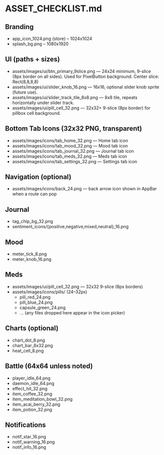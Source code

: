 # ASSET_CHECKLIST.md

## Branding
- app_icon_1024.png (store) – 1024x1024
- splash_bg.png – 1080x1920

## UI (paths + sizes)
- assets/images/ui/btn_primary_9slice.png — 24x24 minimum, 9-slice (8px border on all sides). Used for PixelButton background. Center slice: Rect(8,8,8,8)
- assets/images/ui/slider_knob_16.png — 16x16, optional slider knob sprite (future use).
- assets/images/ui/slider_track_tile_8x8.png — 8x8 tile, repeats horizontally under slider track.
- assets/images/ui/pill_cell_32.png — 32x32+ 9-slice (8px border) for pillbox cell background.

## Bottom Tab Icons (32x32 PNG, transparent)
- assets/images/icons/tab_home_32.png — Home tab icon
- assets/images/icons/tab_mood_32.png — Mood tab icon
- assets/images/icons/tab_journal_32.png — Journal tab icon
- assets/images/icons/tab_meds_32.png — Meds tab icon
- assets/images/icons/tab_settings_32.png — Settings tab icon

## Navigation (optional)
- assets/images/icons/back_24.png — back arrow icon shown in AppBar when a route can pop

## Journal
- tag_chip_bg_32.png
- sentiment_icons/{positive,negative,mixed,neutral}_16.png

## Mood
- meter_tick_8.png
- meter_knob_16.png

## Meds
- assets/images/ui/pill_cell_32.png — 32x32 9-slice (8px borders)
- assets/images/icons/pills/ (24–32px)
  - pill_red_24.png
  - pill_blue_24.png
  - capsule_green_24.png
  - ... (any files dropped here appear in the icon picker)

## Charts (optional)
- chart_dot_8.png
- chart_bar_8x32.png
- heat_cell_8.png

## Battle (64x64 unless noted)
- player_idle_64.png
- daemon_idle_64.png
- effect_hit_32.png
- item_coffee_32.png
- item_meditation_bowl_32.png
- item_acai_berry_32.png
- item_potion_32.png

## Notifications
- notif_star_16.png
- notif_warning_16.png
- notif_info_16.png
